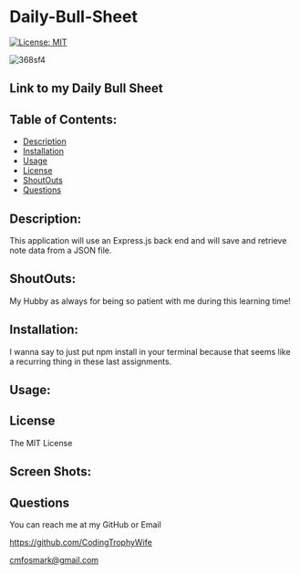 # Daily-Bull-Sheet

[![License: MIT](https://img.shields.io/badge/License-MIT-yellow.svg)](https://opensource.org/licenses/MIT)

![368sf4](https://user-images.githubusercontent.com/126922695/234135790-be8e738a-b13a-4a23-aa82-0c52189d4705.jpg)


## Link to my Daily Bull Sheet




## Table of Contents:

- [Description](#description)
- [Installation](#installation)
- [Usage](#usage)
- [License](#license)
- [ShoutOuts](#shoutouts)
- [Questions](#questions)

## Description:

This application will use an Express.js back end and will save and retrieve note data from a JSON file.

## ShoutOuts:

 My Hubby as always for being so patient with me during this learning time! 


## Installation:

I wanna say to just put npm install in your terminal because that seems like a recurring thing in these last assignments.


## Usage:




## License

The MIT License


## Screen Shots:



## Questions 
You can reach me at my GitHub or Email

https://github.com/CodingTrophyWife

cmfosmark@gmail.com
